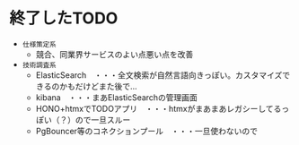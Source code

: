 # 終了したTODO

- `仕様策定系`
  - 競合、同業界サービスのよい点悪い点を改善
- `技術調査系`
  - ElasticSearch　・・・全文検索が自然言語向きっぽい。カスタマイズできるのかもだけどまた後で…
  - kibana　・・・まあElasticSearchの管理画面
  - HONO+htmxでTODOアプリ　・・・htmxがまあまあレガシーしてるっぽい（？）ので一旦スルー
  - PgBouncer等のコネクションプール　・・・一旦使わないので
